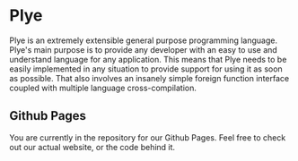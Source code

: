 # Plye
Plye is an extremely extensible general purpose programming language. Plye's main purpose is to provide any developer with an easy to use and understand language for any application.
This means that Plye needs to be easily implemented in any situation to provide support for using it as soon as possible. That also involves an insanely simple foreign function interface coupled with multiple language cross-compilation.

## Github Pages
You are currently in the repository for our Github Pages. Feel free to check out our actual website, or the code behind it.